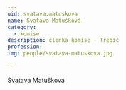 ```yaml
---
uid: svatava.matuskova
name: Svatava Matušková
category:
  - komise
description: členka komise - Třebíč
profession: 
img: people/svatava-matuskova.jpg
  
---
```


Svatava Matušková

